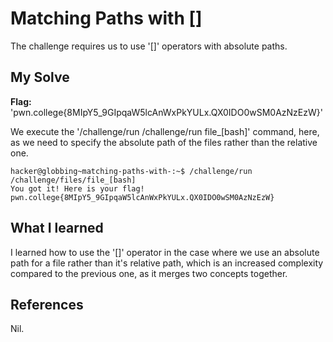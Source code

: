 # Matching Paths with []
The challenge requires us to use '[]' operators with absolute paths.

## My Solve
**Flag:**  'pwn.college{8MIpY5_9GIpqaW5lcAnWxPkYULx.QX0IDO0wSM0AzNzEzW}'

We execute the '/challenge/run /challenge/run file_[bash]' command, here, as we need to specify the absolute path of the files rather than the relative one.

```
hacker@globbing~matching-paths-with-:~$ /challenge/run /challenge/files/file_[bash]
You got it! Here is your flag!
pwn.college{8MIpY5_9GIpqaW5lcAnWxPkYULx.QX0IDO0wSM0AzNzEzW}
```

## What I learned
I learned how to use the '[]' operator in the case where we use an absolute path for a file rather than it's relative path, which is an increased complexity compared to the previous one, as it merges two concepts together.

## References
Nil.
